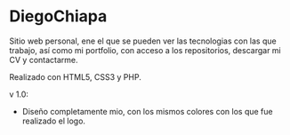 # DiegoChiapa
Sitio web personal, ene el que se pueden ver las tecnologias con las que trabajo, así como mi portfolio, con acceso a los repositorios, descargar mi CV y contactarme.

Realizado con HTML5, CSS3 y PHP.

v 1.0:

- Diseño completamente mio, con los mismos colores con los que fue realizado el logo.